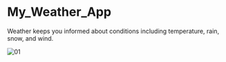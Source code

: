 # My_Weather_App
Weather keeps you informed about conditions including temperature, rain, snow, and wind.




![01](https://github.com/tushar24sri/My_Weather_App/assets/132218415/aa8f1489-6772-4924-b85f-b26620ac584c)
